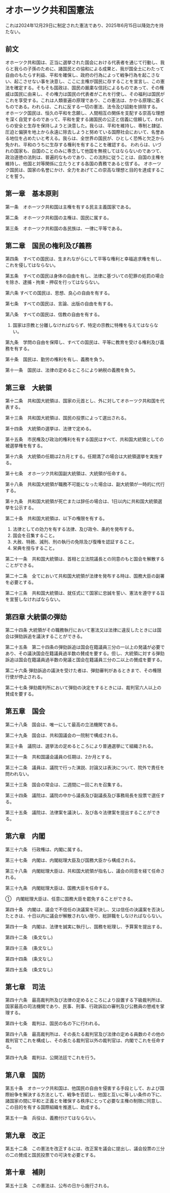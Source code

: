 # オホーツク共和国憲法

これは2024年12月29日に制定された憲法であり、2025年6月15日以降効力を持たない。

## 前文

オホーツク共和国は、正当に選挙された国会における代表者を通じて行動し、我らと我らの子孫のために、諸国民との協和による成果と、我が国全土にわたって自由のもたらす利益、平和を確保し、政府の行為によって戦争行為を起こさない、起こさせない事を決意し、ここに主権が国民に存することを宣言し、この憲法を確定する。そもそも国政は、国民の厳粛な信託によるものであって、その権威は国民に由来し、その権力は国民の代表者がこれを行使し、その福利は国民がこれを享受する。これは人類普遍の原理であり、この憲法は、かかる原理に基くものである。われらは、これに反する一切の憲法、法令及び詔勅を排除する。
オホーツク国民は、恒久の平和を念願し、人間相互の関係を支配する崇高な理想を深く自覚するのであって、平和を愛する諸国民の公正と信義に信頼して、われらの安全と生存を保持しようと決意した。我らは、平和を維持し、専制と隷従、圧迫と偏狭を地上から永遠に除去しようと努めている国際社会において、名誉ある地位を占めたいと考える。我らは、全世界の国民が、ひとしく恐怖と欠乏から免かれ、平和のうちに生存する権利を有することを確認する。
われらは、いづれの国家も、自国のことのみに専念して他国を無視してはならないのであつて、政治道徳の法則は、普遍的なものであり、この法則に従うことは、自国の主権を維持し、他国と対等関係に立たうとする各国の責務であると信ずる。
オホーツク国民は、国家の名誉にかけ、全力をあげてこの崇高な理想と目的を達成することを誓う。

## 第一章　基本原則
第一条　オホーツク共和国は主権を有する民主主義国家である。

第二条　オホーツク共和国の主権は、国民に属する。

第三条　オホーツク共和国の各民族は、一律に平等である。

## 第二章　国民の権利及び義務

第四条　すべての国民は、生まれながらにして平等な権利と幸福追求権を有し、これを侵してはならない。

第五条　すべての国民は身体の自由を有し、法律に基づいての犯罪の処罰の場合を除き、逮捕・拘束・押収を行ってはならない。

第六条 すべての国民は、思想、良心の自由を有する。

第七条　すべての国民は、言論、出版の自由を有する。

第八条　すべての国民は、信教の自由を有する。

1. 国家は宗教と分離しなければならず、特定の宗教に特権を与えてはならない。

第九条　学問の自由を保障し、すべての国民は、平等に教育を受ける権利及び義務を有する。

第十条　国民は、勤労の権利を有し、義務を負う。

第十一条　国民は、法律の定めるところにより納税の義務を負う。

## 第三章　大統領
第十二条　共和国大統領は、国家の元首とし、外に対してオホーツク共和国を代表する。

第十三条　共和国大統領は、国民の投票によって選出される。

第十四条　大統領の選挙は、法律で定める。

第十五条　市民権及び政治的権利を有する国民はすべて、共和国大統領としての被選挙権を有する。

第十六条　大統領の任期は2カ月とする。任期満了の場合は大統領選挙を実施する。

第十七条　オホーツク共和国副大統領は、大統領が任命する。

第十八条　共和国大統領が職務不可能になった場合は、副大統領が一時的に代行する。

第十九条　共和国大統領が死亡または辞任の場合は、1日以内に共和国大統領選挙を公示する。

第二十条　共和国大統領は、以下の権限を有する。
1. 法律としての効力を有する法律、及び政令、条約を発布する。
2. 国会を召集すること。
3. 大赦、特赦、減刑、刑の執行の免除及び復権を認証すること。
4. 栄典を授与すること。

第二十一条　共和国大統領は、首相と立法院議長との同意のもと国会を解散することができる。

第二十二条　全てにおいて共和国大統領が法律を発布する時は、国務大臣の副署を必要とする。

第二十三条　共和国大統領は、就任式にて国家に忠誠を誓い、憲法を遵守する旨を宣誓しなければならない。

## 第四章 大統領の弾劾
第二十四条 大統領がその職務執行において憲法又は法律に違反したときには国会は弾劾訴追を議決することができる。

第二十五条　第二十四条の弾劾訴追は国会在籍議員三分の一以上の発議が必要であり、その議決国会在籍議員過半数の賛成を要する。但し、大統領に対する弾劾訴追は国会在籍議員過半数の発議と国会在籍議員三分の二以上の賛成を要する。

第二十六条 弾劾訴追の議決を受けた者は、弾劾審判があるときまで、その権限行使が停止される。

第二十七条 弾劾裁判所において弾劾の決定をするときには、裁判官六人以上の賛成を要する。

## 第五章　国会

第二十八条　国会は、唯一にして最高の立法機関である。

第二十九条　国会は、共和国議会の一院制で構成される。

第三十条　議院は、選挙法の定めるところにより普通選挙にて組織される。

第三十一条　共和国議会議員の任期は、2か月とする。

第三十二条　議員は、議院で行った演説、討論又は表決について、院外で責任を問われない。

第三十三条　国会の常会は、二週間に一回これを召集する。

第三十四条　議院は、議院の中から議長及び副議長及び事務局長を投票で選任する。

第三十五条　議院は、法律案を議決し、及び各々法律案を提出することができる。

## 第六章　内閣

第三十六条　行政権は、内閣に属する。

第三十七条　内閣は、内閣総理大臣及び国務大臣から構成される。

第三十八条　内閣総理大臣は、共和国大統領が指名し、議会の同意を経て任命される。

第三十九条　内閣総理大臣は、国務大臣を任命する。

①　内閣総理大臣は、任意に国務大臣を罷免することができる。

第四十条　内閣は、議会で不信任の決議案を可決し、又は信任の決議案を否決したときは、十日以内に議会が解散されない限り、総辞職をしなければならない。

第四十一条　内閣は、法律を誠実に執行し、国務を総理し、予算案を提出する。

第四十二条　(条文なし)

第四十三条　(条文なし)

第四十四条　(条文なし)

第四十五条　(条文なし)

## 第七章　司法

第四十六条　最高裁判所及び法律の定めるところにより設置する下級裁判所は、国家最高の司法機関であり、民事、刑事、行政訴訟の審判及び公務員の懲戒を掌理する。

第四十七条　裁判は、国民の名の下に行われる。

第四十八条　最高裁判所は、その長たる裁判官及び法律の定める員数のその他の裁判官でこれを構成し、その長たる裁判官以外の裁判官は、内閣でこれを任命する。

第四十九条　裁判は、公開法廷でこれを行う。

## 第八章　国防

第五十条　オホーツク共和国は、他国民の自由を侵害する手段として、および国際紛争を解決する方法として、戦争を否認し、他国と互いに等しい条件の下に、諸国家の間に平和と正義とを確保する秩序にとって必要な主権の制限に同意し、この目的を有する国際組織を推進し、助成する。

第五十一条　兵役は、義務付けてはならない。

## 第九章　改正

第五十二条　この憲法を改正するには、改正案を議会に提出し、議会投票の三分の二の賛成と国民投票での可決を必要とする。

## 第十章　補則

第五十三条　この憲法は、公布の日から施行される。
